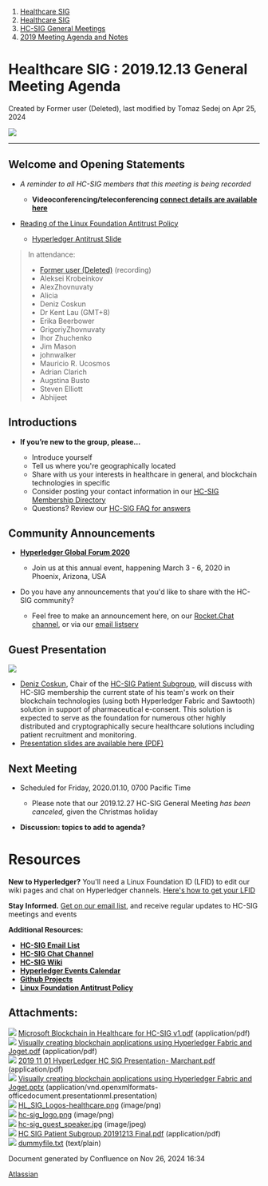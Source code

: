 1. [Healthcare SIG](index.html)
2. [Healthcare SIG](Healthcare-SIG_20545573.html)
3. [HC-SIG General Meetings](HC-SIG-General-Meetings_20545763.html)
4. [2019 Meeting Agenda and Notes](2019-Meeting-Agenda-and-Notes_20555030.html)

# Healthcare SIG : 2019.12.13 General Meeting Agenda

Created by Former user (Deleted), last modified by Tomaz Sedej on Apr 25, 2024

![](attachments/20553017/20562887.png?width=550)

* * *

## **Welcome and Opening Statements**

- *A reminder to all HC-SIG members that this meeting is being recorded*
  
  - **Videoconferencing/teleconferencing [connect details are available here](https://lf-hyperledger.atlassian.net/wiki/display/HCSIG/HC-SIG+General+Meetings)**
- [Reading of the Linux Foundation Antitrust Policy](https://www.linuxfoundation.org/antitrust-policy "https://www.linuxfoundation.org/antitrust-policy")
  
  - [Hyperledger Antitrust Slide](https://tinyurl.com/HL-antitrust-slide "https://tinyurl.com/HL-antitrust-slide")

> In attendance:
> 
> - [Former user (Deleted)](https://lf-hyperledger.atlassian.net/wiki/people/70121:1a1a7b2a-4a17-4cd3-ad01-b07410e6fece?ref=confluence) (recording)
> - Aleksei Krobeinkov
> - AlexZhovnuvaty
> - Alicia
> - Deniz Coskun
> - Dr Kent Lau (GMT+8)
> - Erika Beerbower
> - GrigoriyZhovnuvaty
> - Ihor Zhuchenko
> - Jim Mason
> - johnwalker
> - Mauricio R. Ucosmos
> - Adrian Clarich
> - Augstina Busto
> - Steven Elliott
> - Abhijeet
> 
> 

## **Introductions**

- **If you’re new to the group, please…**
  
  - Introduce yourself
  - Tell us where you're geographically located
  - Share with us your interests in healthcare in general, and blockchain technologies in specific
  - Consider posting your contact information in our [HC-SIG Membership Directory](https://lf-hyperledger.atlassian.net/wiki/display/HCSIG/Membership+Directory)
  - Questions? Review our [HC-SIG FAQ for answers](https://lf-hyperledger.atlassian.net/wiki/display/HCSIG/HC-SIG+FAQ)

## **Community Announcements**

- **[Hyperledger Global Forum 2020](https://events.linuxfoundation.org/events/hyperledger-global-forum-2020/)**
  
  - Join us at this annual event, happening March 3 - 6, 2020 in Phoenix, Arizona, USA

<!--THE END-->

- Do you have any announcements that you'd like to share with the HC-SIG community?
  
  - Feel free to make an announcement here, on our [Rocket.Chat channel](https://chat.hyperledger.org/channel/healthcare-sig), or via our [email listserv](https://lists.hyperledger.org/g/healthcare-sig)

## **Guest Presentation**

**![](attachments/20553017/20562885.jpg?width=711)**

- [Deniz Coskun](https://www.linkedin.com/in/deniz-coskun-phd-a09a002/), Chair of the [HC-SIG Patient Subgroup](https://lf-hyperledger.atlassian.net/wiki/display/HCSIG/HC-SIG+-+Patient+Subgroup), will discuss with HC-SIG membership the current state of his team's work on their blockchain technologies (using both Hyperledger Fabric and Sawtooth) solution in support of pharmaceutical e-consent. This solution is expected to serve as the foundation for numerous other highly distributed and cryptographically secure healthcare solutions including patient recruitment and monitoring.
- [Presentation slides are available here (PDF)](attachments/20553017/20562892.pdf)

## **Next Meeting**

- Scheduled for Friday, 2020.01.10, 0700 Pacific Time
  
  - Please note that our 2019.12.27 HC-SIG General Meeting *has been canceled,* given the Christmas holiday
- **Discussion: topics to add to agenda?**

# **Resources**

**New to Hyperledger?** You'll need a Linux Foundation ID (LFID) to edit our wiki pages and chat on Hyperledger channels. [Here's how to get your LFID](https://www.youtube.com/watch?v=EEc4JRyaAoA)

**Stay Informed.** [Get on our email list](https://lists.hyperledger.org/g/healthcare-sig), and receive regular updates to HC-SIG meetings and events

**Additional Resources:**

- [**HC-SIG Email List**](https://lists.hyperledger.org/g/healthcare-sig)
- [**HC-SIG Chat Channel**](https://chat.hyperledger.org/channel/healthcare-sig)
- [**HC-SIG Wiki**](https://lf-hyperledger.atlassian.net/wiki/display/HCSIG/)
- [**Hyperledger Events Calendar**](https://lf-hyperledger.atlassian.net/wiki/display/HYP/Calendar+of+Public+Meetings)
- [**Github Projects**](https://github.com/hyperledger)
- [**Linux Foundation Antitrust Policy**](https://www.linuxfoundation.org/antitrust-policy)

## Attachments:

![](images/icons/bullet_blue.gif) [Microsoft Blockchain in Healthcare for HC-SIG v1.pdf](attachments/20553017/20562886.pdf) (application/pdf)  
![](images/icons/bullet_blue.gif) [Visually creating blockchain applications using Hyperledger Fabric and Joget.pdf](attachments/20553017/20562889.pdf) (application/pdf)  
![](images/icons/bullet_blue.gif) [2019 11 01 HyperLedger HC SIG Presentation- Marchant.pdf](attachments/20553017/20562884.pdf) (application/pdf)  
![](images/icons/bullet_blue.gif) [Visually creating blockchain applications using Hyperledger Fabric and Joget.pptx](attachments/20553017/20562890.pptx) (application/vnd.openxmlformats-officedocument.presentationml.presentation)  
![](images/icons/bullet_blue.gif) [HL\_SIG\_Logos-healthcare.png](attachments/20553017/20562887.png) (image/png)  
![](images/icons/bullet_blue.gif) [hc-sig\_logo.png](attachments/20553017/20562888.png) (image/png)  
![](images/icons/bullet_blue.gif) [hc-sig\_guest\_speaker.jpg](attachments/20553017/20562885.jpg) (image/jpeg)  
![](images/icons/bullet_blue.gif) [HC SIG Patient Subgroup 20191213 Final.pdf](attachments/20553017/20562892.pdf) (application/pdf)  
![](images/icons/bullet_blue.gif) [dummyfile.txt](attachments/20553017/20562883.txt) (text/plain)

Document generated by Confluence on Nov 26, 2024 16:34

[Atlassian](http://www.atlassian.com/)
